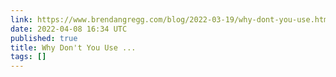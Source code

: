 ```yaml
---
link: https://www.brendangregg.com/blog/2022-03-19/why-dont-you-use.html
date: 2022-04-08 16:34 UTC
published: true
title: Why Don't You Use ...
tags: []
---
```



